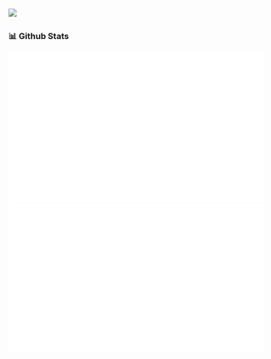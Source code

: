 ### ![](https://komarev.com/ghpvc/?username=rafaltecza)

### 📊 Github Stats
<a href='https://github.com/rafaltecza/github-stats-transparent'>
  
![Stats Overview](https://github.com/rafaltecza/github-stats/blob/output/generated/languages.svg)
![Most Used Languages](https://github.com/rafaltecza/github-stats/blob/output/generated/languages.svg)

</a>

<!--
**rafaltecza/rafaltecza** is a ✨ _special_ ✨ repository because its `README.md` (this file) appears on your GitHub profile.

Here are some ideas to get you started:

- 🔭 I’m currently working on ...
- 🌱 I’m currently learning ...
- 👯 I’m looking to collaborate on ...
- 🤔 I’m looking for help with ...
- 💬 Ask me about ...
- 📫 How to reach me: ...
- 😄 Pronouns: ...
- ⚡ Fun fact: ...
-->
